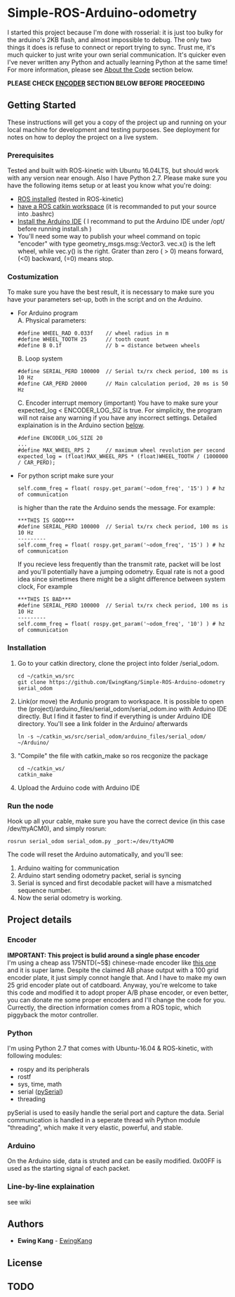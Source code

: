 # Simple-ROS-Arduino-odometry
I started this project because I'm done with rosserial: it is just too bulky for the arduino's 2KB flash, and almost impossible to debug. The only two things it does is refuse to connect or report trying to sync. Trust me, it's much quicker to just write your own serial communication. It's quicker even I've never written any Python and actually learning Python at the same time!  
    For more information, please see [About the Code](#project-details) section below.
    
**PLEASE CHECK [ENCODER](#encoder) SECTION BELOW BEFORE PROCEEDING**
    
  
## Getting Started
These instructions will get you a copy of the project up and running on your local machine for development and testing purposes. See deployment for notes on how to deploy the project on a live system.

### Prerequisites
Tested and built with ROS-kinetic with Ubuntu 16.04LTS, but should work with any version near enough. 
Also I have Python 2.7. 
Please make sure you have the following items setup or at least you know what you're doing: 
* [ROS installed](http://wiki.ros.org/kinetic/Installation/Ubuntu) (tested in ROS-kinetic) 
* [have a ROS catkin workspace](http://wiki.ros.org/catkin/Tutorials/create_a_workspace) (it is recommanded to put your source into .bashrc) 
* [Install the Arduino IDE](https://www.arduino.cc/en/Guide/Linux) ( I recommand to put the Arduino IDE under /opt/ before running install.sh ) 
* You'll need some way to publish your wheel command on topic "encoder" with type geometry_msgs.msg::Vector3. vec.x() is the left wheel, while vec.y() is the right. Grater than zero ( > 0) means forward, (<0) backward, (=0) means stop.

### Costumization  
To make sure you have the best result, it is necessary to make sure you have your parameters set-up, both in the script and on the Arduino.

* For Arduino program  
    A. Physical parameters:
    ```
    #define WHEEL_RAD 0.033f	// wheel radius in m
    #define WHEEL_TOOTH 25		// tooth count
    #define B 0.1f		        // b = distance between wheels
    ```  
    B. Loop system  
    ```
    #define SERIAL_PERD 100000  // Serial tx/rx check period, 100 ms is 10 Hz
    #define CAR_PERD 20000	    // Main calculation period, 20 ms is 50 Hz
    ```  
    C. Encoder interrupt memory (important)
    You have to make sure your expected_log < ENCODER_LOG_SIZ is true. For simplicity, the program will not raise any warning if you have any incorrect settings. Detailed explaination is in the Arduino section [below](#arduino).
    ```
    #define ENCODER_LOG_SIZE 20
    ...
    #define MAX_WHEEL_RPS 2		// maximum wheel revolution per second
    expected_log = (float)MAX_WHEEL_RPS * (float)WHEEL_TOOTH / (1000000 / CAR_PERD);
    ```  
* For python script
  make sure your
  ```
  self.comm_freq = float( rospy.get_param('~odom_freq', '15') ) # hz of communication
  ```
  is higher than the rate the Arduino sends the message. For example:
  ```
  ***THIS IS GOOD***
  #define SERIAL_PERD 100000  // Serial tx/rx check period, 100 ms is 10 Hz
  ---------
  self.comm_freq = float( rospy.get_param('~odom_freq', '15') ) # hz of communication
  ```
  If you recieve less frequently than the transmit rate, packet will be lost and you'll potentially have a jumping odometry. Equal rate is not a good idea since simetimes there might be a slight difference between system clock, For example
  ```
  ***THIS IS BAD***
  #define SERIAL_PERD 100000  // Serial tx/rx check period, 100 ms is 10 Hz
  ---------
  self.comm_freq = float( rospy.get_param('~odom_freq', '10') ) # hz of communication
  ```
### Installation

1. Go to your catkin directory, clone the project into folder /serial_odom.
   ```
   cd ~/catkin_ws/src
   git clone https://github.com/EwingKang/Simple-ROS-Arduino-odometry serial_odom
   ```
2. Link(or move) the Ardunio program to workspace. It is possible to open the (project)/arduino_files/serial_odom/serial_odom.ino with Arduino IDE directly. But I find it faster to find if everything is under Arduino IDE directory. You'll see a link folder in the Arduino/ afterwards
   ```
   ln -s ~/catkin_ws/src/serial_odom/arduino_files/serial_odom/ ~/Arduino/
   ```
3. "Compile" the file with catkin_make so ros recgonize the package
   ```
   cd ~/catkin_ws/
   catkin_make
   ```
4. Upload the Arduino code with Arduino IDE

### Run the node
Hook up all your cable, make sure you have the correct device (in this case /dev/ttyACM0), and simply rosrun:
```
rosrun serial_odom serial_odom.py _port:=/dev/ttyACM0
```
The code will reset the Arduino automatically, and you'll see:
1. Arduino waiting for communication
2. Arduino start sending odometry packet, serial is syncing 
3. Serial is synced and first decodable packet will have a mismatched sequence number.
4. Now the serial odometry is working.
  
## Project details  

### Encoder
**IMPORTANT: This project is bulid around a single phase encoder**  
I'm using a cheap ass 175NTD(~5$) chinese-made encoder like [this one](https://world.taobao.com/item/9610181079.htm?spm=a21wu.10013406-tw.0.0.3ca71191qiAk3A) and it is super lame. Despite the claimed AB phase output with a 100 grid encoder plate, it just simply connot hangle that. And I have to make my own 25 grid encoder plate out of catdboard. Anyway, you're welcome to take this code and modified it to adopt proper A/B phase encoder, or even better, you can donate me some proper encoders and I'll change the code for you. Currectly, the direction information comes from a ROS topic, which piggyback the motor controller.

### Python
I'm using Python 2.7 that comes with Ubuntu-16.04 & ROS-kinetic, with following modules:
* rospy and its peripherals
* rostf
* sys, time, math
* serial ([pySerial](http://pyserial.readthedocs.io/en/latest/pyserial.html))
* threading

pySerial is used to easily handle the serial port and capture the data. Serial communication is handled in a seperate thread wih Python module "threading", which make it very elastic, powerful, and stable.  

### Arduino
On the Arduino side, data is struted and can be easily modified. 0x00FF is used as the starting signal of each packet.
 
### Line-by-line explaination
see wiki  


  
## Authors

* **Ewing Kang** - [EwingKang](https://github.com/EwingKang)

## License

## TODO
